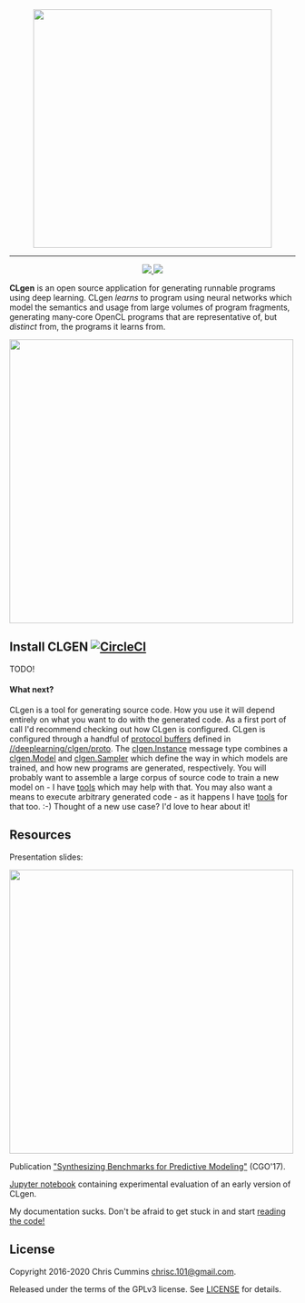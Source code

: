 <div align="center">
  <a href="https://github.com/ChrisCummins/phd/tree/master/deeplearning/clgen">
    <img src="https://raw.githubusercontent.com/ChrisCummins/phd/master/deeplearning/clgen/docs/assets/logo.png" width="420">
  </a>
</div>

-------

<div align="center">
  <!-- Better code -->
  <a href="https://bettercodehub.com/results/ChrisCummins/clgen">
    <img src="https://bettercodehub.com/edge/badge/ChrisCummins/clgen?branch=master">
  </a>
  <!-- License -->
  <a href="https://www.gnu.org/licenses/gpl-3.0.en.html" target="_blank">
    <img src="https://img.shields.io/badge/license-GNU%20GPL%20v3-blue.svg?style=flat">
  </a>
</div>

**CLgen** is an open source application for generating runnable programs using
deep learning. CLgen *learns* to program using neural networks which model the
semantics and usage from large volumes of program fragments, generating
many-core OpenCL programs that are representative of, but *distinct* from, the
programs it learns from.

<img src="https://raw.githubusercontent.com/ChrisCummins/phd/master/deeplearning/clgen/docs/assets/pipeline.png" width="500">


## Install CLGEN [![CircleCI](https://circleci.com/gh/fivosts/clgen.svg?style=svg?style=svg&circle-token=970ffce3c85304ccd182c59fb969504efe646ef6)](https://circleci.com/gh/fivosts/clgen)

TODO!


#### What next?

CLgen is a tool for generating source code. How you use it will depend entirely
on what you want to do with the generated code. As a first port of call I'd
recommend checking out how CLgen is configured. CLgen is configured through a
handful of
[protocol buffers](https://developers.google.com/protocol-buffers/) defined in
[//deeplearning/clgen/proto](/deeplearning/clgen/proto).
The [clgen.Instance](/deeplearning/clgen/proto/clgen.proto) message type
combines a [clgen.Model](/deeplearning/clgen/proto/model.proto) and
[clgen.Sampler](/deeplearning/clgen/proto/sampler.proto) which define the
way in which models are trained, and how new programs are generated,
respectively. You will probably want to assemble a large corpus of source code
to train a new model on - I have [tools](/datasets/github/scrape_repos) which
may help with that. You may also want a means to execute arbitrary generated
code - as it happens I have [tools](/gpu/cldrive) for that too. :-) Thought of a
new use case? I'd love to hear about it!


## Resources

Presentation slides:

<a href="https://speakerdeck.com/chriscummins/synthesizing-benchmarks-for-predictive-modelling-cgo-17">
  <img src="https://raw.githubusercontent.com/ChrisCummins/phd/master/deeplearning/clgen/docs/assets/slides.png" width="500">
</a>

Publication
["Synthesizing Benchmarks for Predictive Modeling"](https://github.com/ChrisCummins/paper-synthesizing-benchmarks)
(CGO'17).

[Jupyter notebook](https://github.com/ChrisCummins/paper-synthesizing-benchmarks/blob/master/code/Paper.ipynb)
containing experimental evaluation of an early version of CLgen.

My documentation sucks. Don't be afraid to get stuck in and start
[reading the code!](deeplearning/clgen/clgen.py)

## License

Copyright 2016-2020 Chris Cummins <chrisc.101@gmail.com>.

Released under the terms of the GPLv3 license. See
[LICENSE](/deeplearning/clgen/LICENSE) for details.
